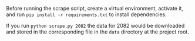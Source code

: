 Before running the scrape script, create a virtual environment, activate it,
and run `pip install -r requirements.txt` to install dependencies.

If you run `python scrape.py 2082` the data for 2082 would be downloaded and
stored in the corresponding file in the `data` directory at the project root.
